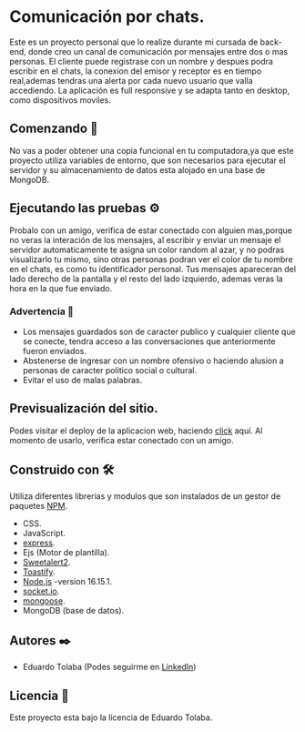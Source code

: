 # Comunicación por chats.
Este es un proyecto personal que lo realize durante mi cursada de back-end, donde creo un canal de comunicación por mensajes entre dos o mas personas.
El cliente puede registrase con un nombre y despues podra escribir en el chats, la conexion del emisor y receptor es en tiempo real,ademas tendras una alerta por cada nuevo usuario que valla accediendo.
La aplicación es full responsive y se adapta tanto en desktop, como dispositivos moviles.

## Comenzando 🚀
No vas a poder obtener una copia funcional en tu computadora,ya que este proyecto utiliza variables de entorno, que son necesarios 
para ejecutar el servidor y su almacenamiento de datos esta alojado en una base de MongoDB.

## Ejecutando las pruebas ⚙️
Probalo con un amigo, verifica de estar conectado con alguien mas,porque no veras la interación de los mensajes, al escribir y enviar un mensaje el servidor automaticamente te asigna un color random al azar, y no podras visualizarlo tu mismo, sino otras personas podran ver el color de tu nombre en el chats, es como tu identificador personal.
Tus mensajes apareceran del lado derecho de la pantalla y el resto del lado izquierdo, ademas veras la hora en la que fue enviado.

### Advertencia 📢
* Los mensajes guardados son de caracter publico y cualquier cliente que se conecte, tendra acceso a las conversaciones que anteriormente 
fueron enviados.
* Abstenerse de ingresar con un nombre ofensivo o haciendo alusion a personas de caracter politico social o cultural.
* Evitar el uso de malas palabras.

## Previsualización del sitio.
Podes visitar el deploy de la aplicacion web, haciendo [click]() aquí.
Al momento de usarlo, verifica estar conectado con un amigo.

## Construido con 🛠️
Utiliza diferentes librerias y modulos que son instalados de un gestor de paquetes [NPM](https://www.npmjs.com/).

* CSS.
* JavaScript.
* [express](https://expressjs.com/es/).
* Ejs (Motor de plantilla).
* [Sweetalert2](https://sweetalert2.github.io/).
* [Toastify](https://www.npmjs.com/package/toastify-js).
* [Node.js](https://nodejs.org/es/) -version 16.15.1.
* [socket.io](https://socket.io).
* [mongoose](https://mongoosejs.com/).
* MongoDB (base de datos).

## Autores ✒️
* Eduardo Tolaba (Podes seguirme en [Linkedln](www.linkedin.com/in/tolaba-eduardo-esequiel))

## Licencia 📄
Este proyecto esta bajo la licencia de Eduardo Tolaba.